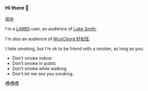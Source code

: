 ### Hi there 👋

[简中](README.zh.md)

I'm a [LARBS](https://larbs.xyz/) user, an audience of [Luke Smith](https://lukesmith.xyz).

I'm also an audience of [NiceChord 好和弦](https://nicechord.com/).

I hate smoking, but I'm ok to be friend with a smoker, as long as you:
* Don't smoke indoor
* Don't smoke in public
* Don't smoke while walking
* Don't let me see you smoking.

🚭🚭🚭

<!--
**cld4h/cld4h** is a ✨ _special_ ✨ repository because its `README.md` (this file) appears on your GitHub profile.

Here are some ideas to get you started:

- 🔭 I’m currently working on ...
- 🌱 I’m currently learning ...
- 👯 I’m looking to collaborate on ...
- 🤔 I’m looking for help with ...
- 💬 Ask me about ...
- 📫 How to reach me: ...
- 😄 Pronouns: ...
- ⚡ Fun fact: ...
-->
